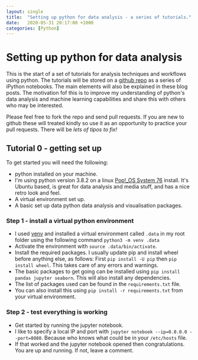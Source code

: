 ```yaml
---
layout: single
title:  "Setting up python for data analysis - a series of tutorials."
date:   2020-05-31 20:17:00 +1000
categories: [Python]
---
```


# Setting up python for data analysis

This is the start of a set of tutorials for analysis techniques and workflows using python. The tutorials will be stored on a [github repo](https://github.com/johnmarquess/python_data_analysis) as a series of iPython notebooks. The main elements will also be explained in these blog posts. The motivation fof this is to improve my understanding of python's data analysis and machine learning capabilities and share this with others who may be interested.

Please feel free to fork the repo and send pull requests. If you are new to github these will treated kindly so use it as an opportunity to practice your pull requests. There will be *lets of tipos to fix!*

## Tutorial 0 - getting set up

To get started you will need the following:
- python installed on your machine.
- I'm using python version 3.8.2 on a linux [Pop!_OS System 76](https://pop.system76.com/) install. It's Ubuntu based, is great for data analysis and media stuff, and has a nice retro look and feel.
- A virtual environment set up.
- A basic set up data python data analysis and visualisation packages.


### Step 1 - install a virtual python environment
- I used [venv](https://docs.python.org/3/library/venv.html) and installed a virtual environment called `.data` in my root folder using the following command `python3 -m venv .data`
- Activate the environment with `source .data/bin/activate`.
- Install the required packages. I usually update pip and install wheel before anything else, as follows: First `pip install -U pip` then `pip install wheel`. This takes care of any errors and warnings.
- The basic packages to get going can be installed using `pip install pandas jupyter seaborn`. This will also install any dependencies.
- The list of packages used can be found in the `requirements.txt` file.
- You can also install this using `pip install -r requirements.txt` from your virtual environment.

### Step 2 - test everything is working
- Get started by running the jupyter notebook.
- I like to specify a local IP and port with `jupyter notebook --ip=0.0.0.0 --port=8080`. Because who knows what could be in your `/etc/hosts` file.
- If that worked and the jupyter notebook opened then congratulations. You are up and running. If not, leave a comment.
